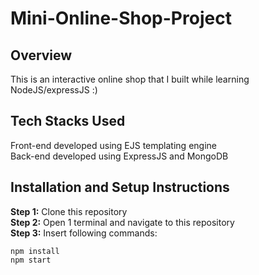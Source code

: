 # Mini-Online-Shop-Project

## Overview
This is an interactive online shop that I built while learning NodeJS/expressJS :)

## Tech Stacks Used
Front-end developed using EJS templating engine <br/>
Back-end developed using ExpressJS and MongoDB <br/>

## Installation and Setup Instructions
**Step 1:** Clone this repository <br/>
**Step 2:** Open 1 terminal and navigate to this repository <br/>
**Step 3:** Insert following commands:
```
npm install
npm start
```

